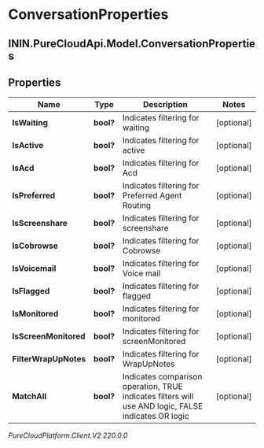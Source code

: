 # ConversationProperties

## ININ.PureCloudApi.Model.ConversationProperties

## Properties

|Name | Type | Description | Notes|
|------------ | ------------- | ------------- | -------------|
| **IsWaiting** | **bool?** | Indicates filtering for waiting | [optional] |
| **IsActive** | **bool?** | Indicates filtering for active | [optional] |
| **IsAcd** | **bool?** | Indicates filtering for Acd | [optional] |
| **IsPreferred** | **bool?** | Indicates filtering for Preferred Agent Routing | [optional] |
| **IsScreenshare** | **bool?** | Indicates filtering for screenshare | [optional] |
| **IsCobrowse** | **bool?** | Indicates filtering for Cobrowse | [optional] |
| **IsVoicemail** | **bool?** | Indicates filtering for Voice mail | [optional] |
| **IsFlagged** | **bool?** | Indicates filtering for flagged | [optional] |
| **IsMonitored** | **bool?** | Indicates filtering for monitored | [optional] |
| **IsScreenMonitored** | **bool?** | Indicates filtering for screenMonitored | [optional] |
| **FilterWrapUpNotes** | **bool?** | Indicates filtering for WrapUpNotes | [optional] |
| **MatchAll** | **bool?** | Indicates comparison operation, TRUE indicates filters will use AND logic, FALSE indicates OR logic | [optional] |



_PureCloudPlatform.Client.V2 220.0.0_
